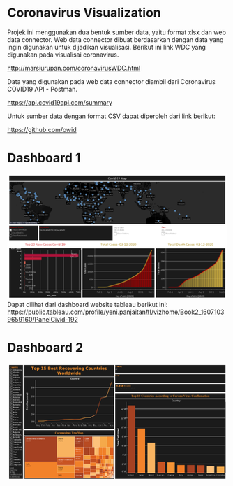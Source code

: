 # Coronavirus Visualization

Projek ini menggunakan dua bentuk sumber data, yaitu format xlsx dan web data connector. Web data connector dibuat berdasarkan dengan data yang ingin digunakan untuk dijadikan visualisasi. Berikut ini link WDC yang digunakan pada visualisai coronavirus.

http://marsiurupan.com/coronavirusWDC.html

Data yang digunakan pada web data connector diambil dari Coronavirus COVID19 API - Postman.

https://api.covid19api.com/summary

Untuk sumber data dengan format CSV dapat diperoleh dari link berikut:

https://github.com/owid

# Dashboard 1
![](Visualization%20PNG/Panel%20Civid-19%20(2).png)
Dapat dilihat dari dashboard website tableau berikut ini: 
https://public.tableau.com/profile/yeni.panjaitan#!/vizhome/Book2_16071039659160/PanelCivid-192

# Dashboard 2
![](Visualization%20PNG/Panel%20Covid-19%20(1).png)
